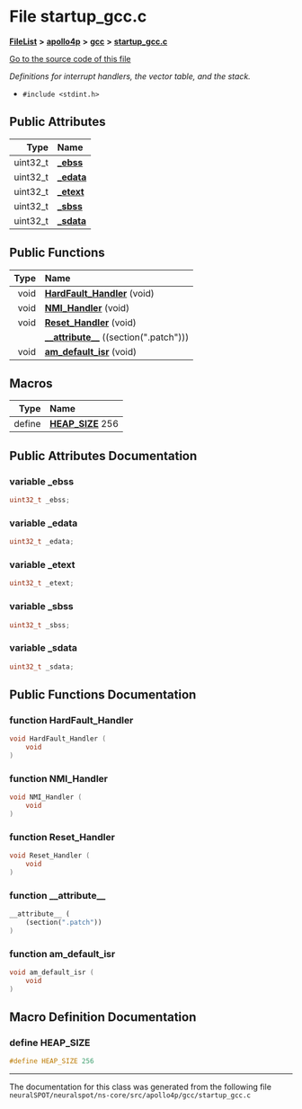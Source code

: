 

# File startup\_gcc.c



[**FileList**](files.md) **>** [**apollo4p**](dir_c58f1eb3a5e551e5695aea95f324fbae.md) **>** [**gcc**](dir_e2459dcbb3744fcaee2d8137385dee2e.md) **>** [**startup\_gcc.c**](apollo4p_2gcc_2startup__gcc_8c.md)

[Go to the source code of this file](apollo4p_2gcc_2startup__gcc_8c_source.md)

_Definitions for interrupt handlers, the vector table, and the stack._ 

* `#include <stdint.h>`





















## Public Attributes

| Type | Name |
| ---: | :--- |
|  uint32\_t | [**\_ebss**](#variable-_ebss)  <br> |
|  uint32\_t | [**\_edata**](#variable-_edata)  <br> |
|  uint32\_t | [**\_etext**](#variable-_etext)  <br> |
|  uint32\_t | [**\_sbss**](#variable-_sbss)  <br> |
|  uint32\_t | [**\_sdata**](#variable-_sdata)  <br> |
















## Public Functions

| Type | Name |
| ---: | :--- |
|  void | [**HardFault\_Handler**](#function-hardfault_handler) (void) <br> |
|  void | [**NMI\_Handler**](#function-nmi_handler) (void) <br> |
|  void | [**Reset\_Handler**](#function-reset_handler) (void) <br> |
|   | [**\_\_attribute\_\_**](#function-__attribute__) ((section(".patch"))) <br> |
|  void | [**am\_default\_isr**](#function-am_default_isr) (void) <br> |



























## Macros

| Type | Name |
| ---: | :--- |
| define  | [**HEAP\_SIZE**](apollo4p_2gcc_2startup__gcc_8c.md#define-heap_size)  256<br> |

## Public Attributes Documentation




### variable \_ebss 

```C++
uint32_t _ebss;
```






### variable \_edata 

```C++
uint32_t _edata;
```






### variable \_etext 

```C++
uint32_t _etext;
```






### variable \_sbss 

```C++
uint32_t _sbss;
```






### variable \_sdata 

```C++
uint32_t _sdata;
```



## Public Functions Documentation




### function HardFault\_Handler 

```C++
void HardFault_Handler (
    void
) 
```






### function NMI\_Handler 

```C++
void NMI_Handler (
    void
) 
```






### function Reset\_Handler 

```C++
void Reset_Handler (
    void
) 
```






### function \_\_attribute\_\_ 

```C++
__attribute__ (
    (section(".patch"))
) 
```






### function am\_default\_isr 

```C++
void am_default_isr (
    void
) 
```



## Macro Definition Documentation





### define HEAP\_SIZE 

```C++
#define HEAP_SIZE 256
```




------------------------------
The documentation for this class was generated from the following file `neuralSPOT/neuralspot/ns-core/src/apollo4p/gcc/startup_gcc.c`

